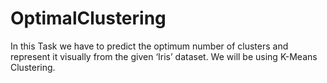 # OptimalClustering
In this Task we have to predict the optimum number of clusters and represent it visually from the given ‘Iris’ dataset. We will be using K-Means Clustering.
